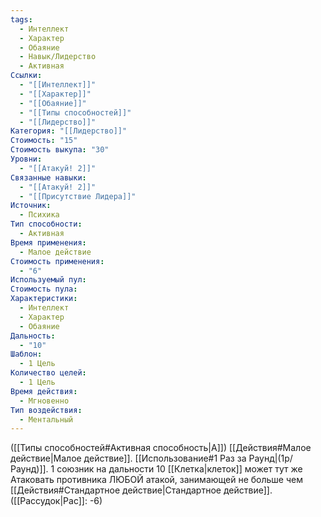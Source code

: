 ```yaml
---
tags:
  - Интеллект
  - Характер
  - Обаяние
  - Навык/Лидерство
  - Активная
Ссылки:
  - "[[Интеллект]]"
  - "[[Характер]]"
  - "[[Обаяние]]"
  - "[[Типы способностей]]"
  - "[[Лидерство]]"
Категория: "[[Лидерство]]"
Стоимость: "15"
Стоимость выкупа: "30"
Уровни:
  - "[[Атакуй! 2]]"
Связанные навыки:
  - "[[Атакуй! 2]]"
  - "[[Присутствие Лидера]]"
Источник:
  - Психика
Тип способности:
  - Активная
Время применения:
  - Малое действие
Стоимость применения:
  - "6"
Используемый пул: 
Стоимость пула: 
Характеристики:
  - Интеллект
  - Характер
  - Обаяние
Дальность:
  - "10"
Шаблон:
  - 1 Цель
Количество целей:
  - 1 Цель
Время действия:
  - Мгновенно
Тип воздействия:
  - Ментальный
---
```

([[Типы способностей#Активная способность|А]]) [[Действия#Малое действие|Малое действие]]. [[Использование#1 Раз за Раунд|(1р/Раунд)]]. 1 союзник на дальности 10 [[Клетка|клеток]] может тут же Атаковать противника ЛЮБОЙ атакой, занимающей не больше чем [[Действия#Стандартное действие|Стандартное действие]].
([[Рассудок|Рас]]: -6)